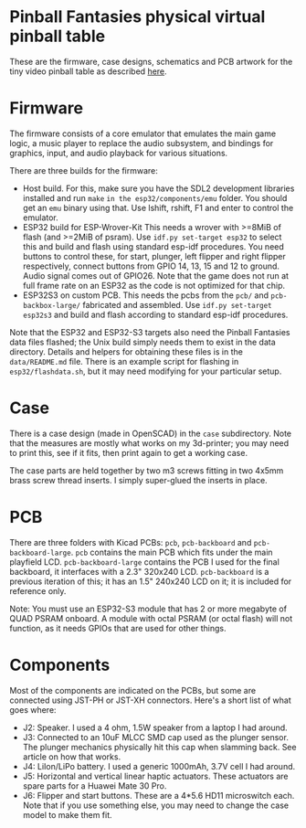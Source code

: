 # Pinball Fantasies physical virtual pinball table

These are the firmware, case designs, schematics and PCB artwork
for the tiny video pinball table as described [here](https://spritesmods.com?art=pftable).

# Firmware

The firmware consists of a core emulator that emulates the main game
logic, a music player to replace the audio subsystem, and bindings
for graphics, input, and audio playback for various situations.

There are three builds for the firmware:

- Host build. For this, make sure you have the SDL2 development libraries
  installed and run ``make`` ``in the esp32/components/emu`` folder. You
  should get an ``emu`` binary using that. Use lshift, rshift, F1 and 
  enter to control the emulator.
- ESP32 build for ESP-Wrover-Kit
  This needs a wrover with >=8MiB of flash (and >=2MiB of psram). Use
  ``idf.py set-target esp32`` to select this and build and flash 
  using standard esp-idf procedures. You need buttons to control these,
  for start, plunger, left flipper and right flipper respectively, 
  connect buttons from GPIO 14, 13, 15 and 12 to ground. Audio signal
  comes out of GPIO26. Note that the game does not run at full frame
  rate on an ESP32 as the code is not optimized for that chip.
- ESP32S3 on custom PCB.
  This needs the pcbs from the ``pcb/`` and ``pcb-backbox-large/`` fabricated
  and assembled. Use ``idf.py set-target esp32s3`` and build and flash
  according to standard esp-idf procedures.

Note that the ESP32 and ESP32-S3 targets also need the Pinball 
Fantasies data files flashed; the Unix build simply needs them to
exist in the data directory. Details and helpers for obtaining these
files is in the ``data/README.md`` file. There is an example script for
flashing in ``esp32/flashdata.sh``, but it may need modifying for your
particular setup.

# Case

There is a case design (made in OpenSCAD) in the ``case`` subdirectory. 
Note that the measures are mostly what works on my 3d-printer; you 
may need to print this, see if it fits, then print again to get a 
working case.

The case parts are held together by two m3 screws fitting in two 4x5mm
brass screw thread inserts. I simply super-glued the inserts in place.

# PCB

There are three folders with Kicad PCBs: ``pcb``, ``pcb-backboard`` and 
``pcb-backboard-large``. ``pcb`` contains the main PCB which fits under
the main playfield LCD. ``pcb-backboard-large`` contains the PCB I used
for the final backboard, it interfaces with a 2.3" 320x240 LCD. ``pcb-backboard``
is a previous iteration of this; it has an 1.5" 240x240 LCD on it; it 
is included for reference only.

Note: You must use an ESP32-S3 module that has 2 or more megabyte of
QUAD PSRAM onboard. A module with octal PSRAM (or octal flash) will
not function, as it needs GPIOs that are used for other things.

# Components

Most of the components are indicated on the PCBs, but some are connected
using JST-PH or JST-XH connectors. Here's a short list of what goes where:

- J2: Speaker. I used a 4 ohm, 1.5W speaker from a laptop I had around.
- J3: Connected to an 10uF MLCC SMD cap used as the plunger sensor. The 
  plunger mechanics physically hit this cap when slamming back. See
  article on how that works.
- J4: LiIon/LiPo battery. I used a generic 1000mAh, 3.7V cell I had around.
- J5: Horizontal and vertical linear haptic actuators. These actuators are
  spare parts for a Huawei Mate 30 Pro.
- J6: Flipper and start buttons. These are a 4*5.6 HD11 microswitch each.
  Note that if you use something else, you may need to change the case model
  to make them fit.




